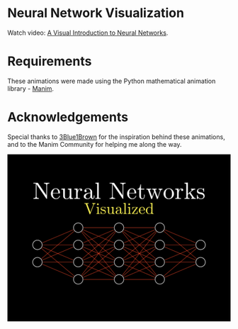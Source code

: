 # Neural Network Visualization
Watch video: [A Visual Introduction to Neural Networks](https://www.youtube.com/watch?v=RLCqjCAbd5E&t=19s). 

# Requirements
These animations were made using the Python mathematical animation library - [Manim](https://docs.manim.community/en/v0.2.0/). 

# Acknowledgements
Special thanks to [3Blue1Brown](https://www.youtube.com/channel/UCYO_jab_esuFRV4b17AJtAw) for the inspiration behind these animations, and to the Manim Community for helping me along the way.

![alt text](https://github.com/StuartWaller/nn-visualization-video/blob/master/nn_cover.PNG)
